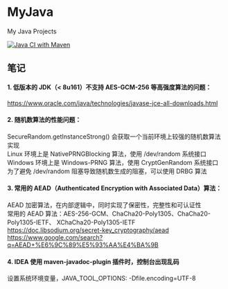 # MyJava
My Java Projects

[![Java CI with Maven](https://github.com/MoonLord-LM/MyJava/actions/workflows/maven.yml/badge.svg)](https://github.com/MoonLord-LM/MyJava/actions/workflows/maven.yml)



## 笔记

#### 1. 低版本的 JDK（< 8u161）不支持 AES-GCM-256 等高强度算法的问题：
https://www.oracle.com/java/technologies/javase-jce-all-downloads.html  

#### 2. 随机数算法的性能问题：
SecureRandom.getInstanceStrong() 会获取一个当前环境上较强的随机数算法实现  
Linux 环境上是 NativePRNGBlocking 算法，使用 /dev/random 系统接口  
Windows 环境上是 Windows-PRNG 算法，使用 CryptGenRandom 系统接口  
为了避免 /dev/random 阻塞导致随机数生成的阻塞，可以使用 DRBG 算法  

#### 3. 常用的 AEAD（Authenticated Encryption with Associated Data）算法：
AEAD 加密算法，在内部逻辑中，同时实现了保密性，完整性和可认证性  
常用的 AEAD 算法：AES-256-GCM、ChaCha20-Poly1305、ChaCha20-Poly1305-IETF、 XChaCha20-Poly1305-IETF  
https://doc.libsodium.org/secret-key_cryptography/aead  
https://www.google.com/search?q=AEAD+%E6%9C%89%E5%93%AA%E4%BA%9B  

#### 4. IDEA 使用 maven-javadoc-plugin 插件时，控制台出现乱码
设置系统环境变量，JAVA_TOOL_OPTIONS: -Dfile.encoding=UTF-8  
